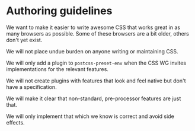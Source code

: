 # Authoring guidelines

We want to make it easier to write awesome CSS that works great in as many browsers as possible.
Some of these browsers are a bit older, others don't yet exist.

We will not place undue burden on anyone writing or maintaining CSS.

We will only add a plugin to `postcss-preset-env` when the CSS WG invites implementations for the relevant features.

We will not create plugins with features that look and feel native but don't have a specification.

We will make it clear that non-standard, pre-processor features are just that.

We will only implement that which we know is correct and avoid side effects.
